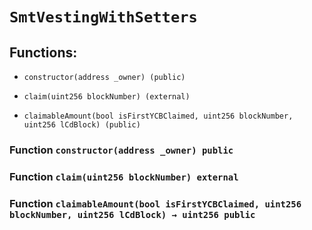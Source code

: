 # `SmtVestingWithSetters`

## Functions:

- `constructor(address _owner) (public)`

- `claim(uint256 blockNumber) (external)`

- `claimableAmount(bool isFirstYCBClaimed, uint256 blockNumber, uint256 lCdBlock) (public)`

### Function `constructor(address _owner) public`

### Function `claim(uint256 blockNumber) external`

### Function `claimableAmount(bool isFirstYCBClaimed, uint256 blockNumber, uint256 lCdBlock) → uint256 public`
